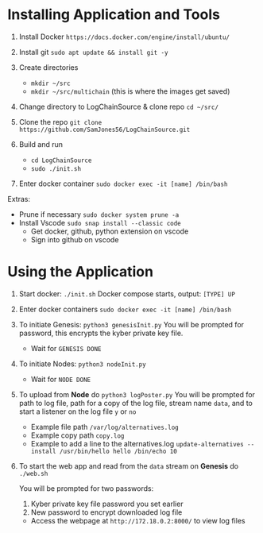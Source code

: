 # Installing Application and Tools

1. Install Docker `https://docs.docker.com/engine/install/ubuntu/`

2. Install git `sudo apt update && install git -y`



3. Create directories
    - `mkdir ~/src`
    - `mkdir ~/src/multichain` (this is where the images get saved)

4. Change directory to LogChainSource & clone repo `cd ~/src/`
  
5. Clone the repo `git clone https://github.com/SamJones56/LogChainSource.git`

6. Build and run
    - `cd LogChainSource`
    - `sudo ./init.sh`

7. Enter docker container `sudo docker exec -it [name] /bin/bash`

Extras:
- Prune if necessary `sudo docker system prune -a`
- Install Vscode `sudo snap install --classic code`
    - Get docker, github, python extension on vscode
    - Sign into github on vscode

# Using the Application
1. Start docker: `./init.sh`
    Docker compose starts, output: `[TYPE] UP`
 
2. Enter docker containers `sudo docker exec -it [name] /bin/bash`
 
3. To initiate Genesis: `python3 genesisInit.py`
    You will be prompted for password, this encrypts the kyber private key file.
      - Wait for `GENESIS DONE`
 
4. To initiate Nodes: `python3 nodeInit.py`
    - Wait for `NODE DONE`
 
5.  To upload from **Node** do `python3 logPoster.py`
     You will be prompted for path to log file, path for a copy of the log file, stream name `data`, and to start a listener on the log file `y` or `no`
      - Example file path `/var/log/alternatives.log`
      - Example copy path `copy.log`
      - Example to add a line to the alternatives.log `update-alternatives --install /usr/bin/hello hello /bin/echo 10`
 
6.  To start the web app and read from the `data` stream on **Genesis** do `./web.sh`
      
      You will be prompted for two passwords: 
      1. Kyber private key file password you set earlier
      2. New password to encrypt downloaded log file
      - Access the webpage at `http://172.18.0.2:8000/` to view log files